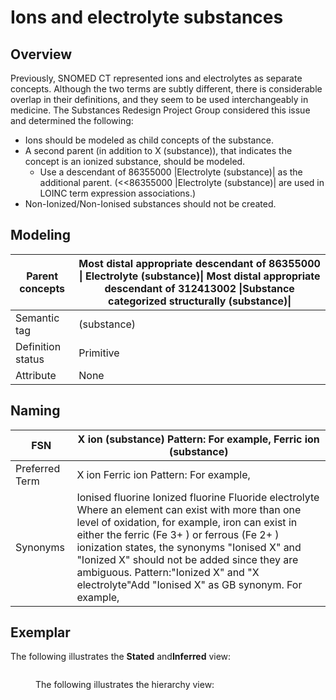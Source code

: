 # Ions and electrolyte substances

## Overview

Previously, SNOMED CT represented ions and electrolytes as separate concepts. Although the two terms are subtly different, there is considerable overlap in their definitions, and they seem to be used interchangeably in medicine. The Substances Redesign Project Group considered this issue and determined the following:

* Ions should be modeled as child concepts of the substance.
* A second parent (in addition to X (substance)), that indicates the concept is an ionized substance, should be modeled.
  * Use a descendant of 86355000 |Electrolyte (substance)| as the additional parent. (<<86355000 |Electrolyte (substance)| are used in LOINC term expression associations.)
* Non-Ionized/Non-Ionised substances should not be created.

## Modeling

| Parent concepts   | Most distal appropriate descendant of 86355000 \| Electrolyte (substance)\| Most distal appropriate descendant of 312413002 \|Substance categorized structurally (substance)\| |
| ----------------- | ------------------------------------------------------------------------------------------------------------------------------------------------------------------------------ |
| Semantic tag      | (substance)                                                                                                                                                                    |
| Definition status | Primitive                                                                                                                                                                      |
| Attribute         | None                                                                                                                                                                           |

## Naming

| FSN            | X ion (substance) Pattern: For example, Ferric ion (substance)                                                                                                                                                                                                                                                                                                                                      |
| -------------- | --------------------------------------------------------------------------------------------------------------------------------------------------------------------------------------------------------------------------------------------------------------------------------------------------------------------------------------------------------------------------------------------------- |
| Preferred Term | X ion Ferric ion Pattern: For example,                                                                                                                                                                                                                                                                                                                                                              |
| Synonyms       | Ionised fluorine Ionized fluorine Fluoride electrolyte Where an element can exist with more than one level of oxidation, for example, iron can exist in either the ferric (Fe 3+ ) or ferrous (Fe 2+ ) ionization states, the synonyms "Ionised X" and "Ionized X" should not be added since they are ambiguous. Pattern:"Ionized X" and "X electrolyte"Add "Ionised X" as GB synonym. For example, |

## Exemplar

The following illustrates the **Stated** and**Inferred** view:

<figure><img src="../../../../../../authoring/substance/images/174691612.png" alt=""><figcaption><p>The following illustrates the hierarchy view:</p></figcaption></figure>

<figure><img src="../../../../../../authoring/substance/images/174691613.png" alt=""><figcaption></figcaption></figure>
